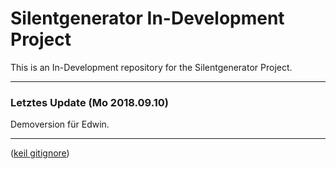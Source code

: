 # Silentgenerator In-Development Project

This is an In-Development repository for the Silentgenerator Project.

---

### Letztes Update (Mo 2018.09.10)

Demoversion für Edwin.

---

([keil gitignore](https://github.com/mrshrdlu/gitignore-keil/blob/master/keil.gitignore))






